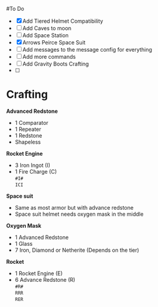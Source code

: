 #To Do
- [x] Add Tiered Helmet Compatibility
- [ ] Add Caves to moon
- [ ] Add Space Station
- [X] Arrows Peirce Space Suit
- [ ] Add messages to the message config for everything
- [ ] Add more commands
- [ ] Add Gravity Boots Crafting
- [ ] 

# Crafting

**Advanced Redstone**
- 1 Comparator
- 1 Repeater
- 1 Redstone
- Shapeless

**Rocket Engine**
- 3 Iron Ingot (I)
- 1 Fire Charge (C)
  <br>
  ``#I#``
  <br>
  ``ICI``

**Space suit**
- Same as most armor but with advance redstone
- Space suit helmet needs oxygen mask in the middle

**Oxygen Mask**
- 1 Advanced Redstone
- 1 Glass
- 7 Iron, Diamond or Netherite (Depends on the tier)

**Rocket**
- 1 Rocket Engine (E)
- 6 Advance Redstone (R)
  <br>
  `#R#`
  <br>
  `RRR`
  <br>
  `RER`
